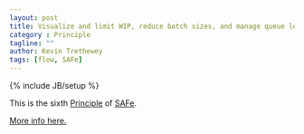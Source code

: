 ```yaml
---
layout: post
title: Visualize and limit WIP, reduce batch sizes, and manage queue lengths
category : Principle
tagline: ""
author: Kevin Trethewey
tags: [flow, SAFe]
---
```

{% include JB/setup %}

This is the sixth [Principle](/principles.html) of [SAFe](/prototype/SAFe/).

[More info here.](http://scaledagileframework.com/visualize-and-limit-wip-reduce-batch-sizes-and-manage-queue-lengths/)